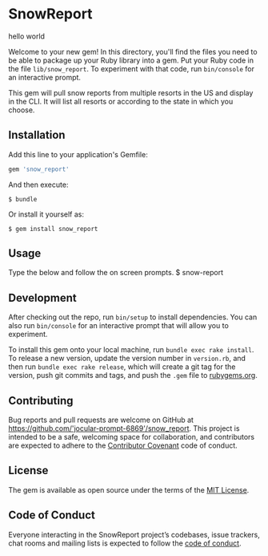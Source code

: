 # SnowReport

hello world

Welcome to your new gem! In this directory, you'll find the files you need to be able to package up your Ruby library into a gem. Put your Ruby code in the file `lib/snow_report`. To experiment with that code, run `bin/console` for an interactive prompt.

This gem will pull snow reports from multiple resorts in the US and display in the CLI. It will list all resorts or according to the state in which you choose.

## Installation

Add this line to your application's Gemfile:

```ruby
gem 'snow_report'
```

And then execute:

    $ bundle

Or install it yourself as:

    $ gem install snow_report

## Usage

Type the below and follow the on screen prompts.
$ snow-report

## Development

After checking out the repo, run `bin/setup` to install dependencies. You can also run `bin/console` for an interactive prompt that will allow you to experiment.

To install this gem onto your local machine, run `bundle exec rake install`. To release a new version, update the version number in `version.rb`, and then run `bundle exec rake release`, which will create a git tag for the version, push git commits and tags, and push the `.gem` file to [rubygems.org](https://rubygems.org).

## Contributing

Bug reports and pull requests are welcome on GitHub at https://github.com/'jocular-prompt-6869'/snow_report. This project is intended to be a safe, welcoming space for collaboration, and contributors are expected to adhere to the [Contributor Covenant](http://contributor-covenant.org) code of conduct.

## License

The gem is available as open source under the terms of the [MIT License](https://opensource.org/licenses/MIT).

## Code of Conduct

Everyone interacting in the SnowReport project’s codebases, issue trackers, chat rooms and mailing lists is expected to follow the [code of conduct](https://github.com/'jocular-prompt-6869'/snow_report/blob/master/CODE_OF_CONDUCT.md).
